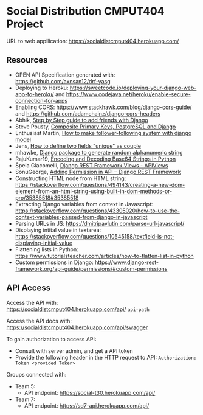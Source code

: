 # Social Distribution CMPUT404 Project

URL to web appilication:
https://socialdistcmput404.herokuapp.com/

## Resources

- OPEN API Specification generated with: https://github.com/axnsan12/drf-yasg
- Deploying to Heroku: https://sweetcode.io/deploying-your-django-web-app-to-heroku/ and https://www.codejava.net/heroku/enable-secure-connection-for-apps
- Enabling CORS: https://www.stackhawk.com/blog/django-cors-guide/ and https://github.com/adamchainz/django-cors-headers
- Abhik, [Step by Step guide to add friends with Django](https://medium.com/analytics-vidhya/add-friends-with-689a2fa4e41d)
- Steve Pousty, [Composite Primary Keys, PostgreSQL and Django](https://www.crunchydata.com/blog/composite-primary-keys-postgresql-and-django)
- Enthusiast Martin, [How to make follower-following system with django model](https://stackoverflow.com/questions/58794639/how-to-make-follower-following-system-with-django-model)
- Jens, [How to define two fields "unique" as couple](https://stackoverflow.com/questions/2201598/how-to-define-two-fields-unique-as-coupl)
- mhawke, [Django package to generate random alphanumeric string](https://stackoverflow.com/questions/25943850/django-package-to-generate-random-alphanumeric-string)
- RajuKumar19, [Encoding and Decoding Base64 Strings in Python](https://www.geeksforgeeks.org/encoding-and-decoding-base64-strings-in-python/)
- Špela Giacomelli, [Django REST Framework Views - APIViews](https://testdriven.io/blog/drf-views-part-1/)
- SonuGeorge, [Adding Permission in API – Django REST Framework](https://www.geeksforgeeks.org/adding-permission-in-api-django-rest-framework/)
- Constructing HTML node from HTML string: https://stackoverflow.com/questions/494143/creating-a-new-dom-element-from-an-html-string-using-built-in-dom-methods-or-pro/35385518#35385518
- Extracting Django variables from context in Javascript: https://stackoverflow.com/questions/43305020/how-to-use-the-context-variables-passed-from-django-in-javascript
- Parsing URLs in JS: https://dmitripavlutin.com/parse-url-javascript/
- Displaying intital value in textarea: https://stackoverflow.com/questions/10545158/textfield-is-not-displaying-initial-value
- Flattening lists in Python: https://www.tutorialsteacher.com/articles/how-to-flatten-list-in-python
- Custom permissions in Django: https://www.django-rest-framework.org/api-guide/permissions/#custom-permissions


## API Access

Access the API with:  
https://socialdistcmput404.herokuapp.com/api/ `api-path`

Access the API docs with:  
https://socialdistcmput404.herokuapp.com/api/swagger

To gain authorization to access API:

- Consult with server admin, and get a API token
- Provide the following header in the HTTP request to API: `Authorization: Token <provided Token>`

Groups connected with:
- Team 5:
    - API endpoint: https://social-t30.herokuapp.com/api/
- Team 7:
    - API endpoint: https://sd7-api.herokuapp.com/api/
   

